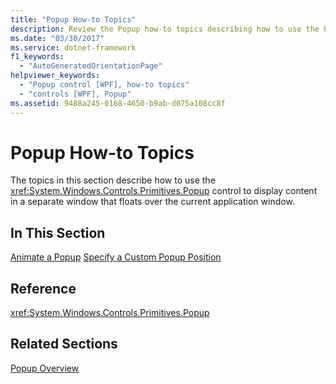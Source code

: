 ```yaml
---
title: "Popup How-to Topics"
description: Review the Popup how-to topics describing how to use the Popup control to display content in a separate window that floats over the current application window.
ms.date: "03/30/2017"
ms.service: dotnet-framework
f1_keywords:
  - "AutoGeneratedOrientationPage"
helpviewer_keywords:
  - "Popup control [WPF], how-to topics"
  - "controls [WPF], Popup"
ms.assetid: 9488a245-0168-4650-b9ab-d075a108cc8f
---
```

# Popup How-to Topics

The topics in this section describe how to use the <xref:System.Windows.Controls.Primitives.Popup> control to display content in a separate window that floats over the current application window.

## In This Section

[Animate a Popup](how-to-animate-a-popup.md)
[Specify a Custom Popup Position](how-to-specify-a-custom-popup-position.md)

## Reference

<xref:System.Windows.Controls.Primitives.Popup>

## Related Sections

[Popup Overview](popup-overview.md)
